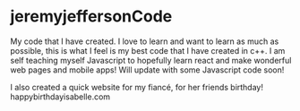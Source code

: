 # jeremyjeffersonCode

My code that I have created. I love to learn and want to learn as much as possible,
this is what I feel is my best code that I have created in c++.
I am self teaching myself Javascript to hopefully learn react and make wonderful web pages and mobile apps! Will update with some Javascript code soon!

I also created a quick website for my fiancé, for her friends birthday!
happybirthdayisabelle.com
